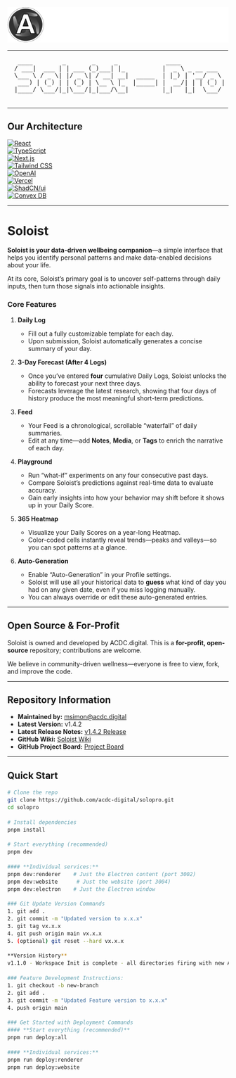 ![ACDC Logo](public/logo-ACDC.svg)

<table>
  <tr>
    <td>
      <pre>
  ____        _       _     _             ____            
 / ___|  ___ | | ___ (_)___| |_          |  _ \ _ __ ___  
 \___ \ / _ \| |/ _ \| / __| __|  _____  | |_) | '__/ _ \ 
  ___) | (_) | | (_) | \__ \ |_  |_____| |  __/| | | (_) |
 |____/ \___/|_|\___/|_|___/\__|         |_|   |_|  \___/
      </pre>
    </td>
  </tr>
</table>

## Our Architecture

[![React](https://img.shields.io/badge/React-%2320232A.svg?style=flat-round&logo=react&logoColor=%2361DAFB)](https://reactjs.org/)  
[![TypeScript](https://img.shields.io/badge/TypeScript-%233178C6.svg?style=flat-round&logo=typescript&logoColor=white)](https://www.typescriptlang.org/)  
[![Next.js](https://img.shields.io/badge/Next.js-%23000000.svg?style=flat-round&logo=nextdotjs&logoColor=white)](https://nextjs.org/)  
[![Tailwind CSS](https://img.shields.io/badge/Tailwind_CSS-%2306B6D4.svg?style=flat-round&logo=tailwindcss&logoColor=white)](https://tailwindcss.com/)  
[![OpenAI](https://img.shields.io/badge/OpenAI-%23000000.svg?style=flat-round&logo=OpenAI&logoColor=white)](https://www.openai.com/)  
[![Vercel](https://img.shields.io/badge/Vercel-%23000000.svg?style=flat-round&logo=Vercel&logoColor=white)](https://vercel.com/)  
[![ShadCN/ui](https://img.shields.io/badge/shadcn--ui-%2327272A.svg?style=flat-round&logoColor=white)](https://ui.shadcn.com/)  
[![Convex DB](https://img.shields.io/badge/Convex_DB-%23450AFF.svg?style=flat-round&logo=convex&logoColor=white)](https://convex.dev/)

---

# Soloist

**Soloist is your data-driven wellbeing companion**—a simple interface that helps you identify personal patterns and make data-enabled decisions about your life.

At its core, Soloist’s primary goal is to uncover self-patterns through daily inputs, then turn those signals into actionable insights.

### Core Features

1. **Daily Log**  
   - Fill out a fully customizable template for each day.  
   - Upon submission, Soloist automatically generates a concise summary of your day.

2. **3-Day Forecast (After 4 Logs)**  
   - Once you’ve entered **four** cumulative Daily Logs, Soloist unlocks the ability to forecast your next three days.  
   - Forecasts leverage the latest research, showing that four days of history produce the most meaningful short-term predictions.

3. **Feed**  
   - Your Feed is a chronological, scrollable “waterfall” of daily summaries.  
   - Edit at any time—add **Notes**, **Media**, or **Tags** to enrich the narrative of each day.

4. **Playground**  
   - Run “what-if” experiments on any four consecutive past days.  
   - Compare Soloist’s predictions against real-time data to evaluate accuracy.  
   - Gain early insights into how your behavior may shift before it shows up in your Daily Score.

5. **365 Heatmap**  
   - Visualize your Daily Scores on a year-long Heatmap.  
   - Color-coded cells instantly reveal trends—peaks and valleys—so you can spot patterns at a glance.

6. **Auto-Generation**  
   - Enable “Auto-Generation” in your Profile settings.  
   - Soloist will use all your historical data to **guess** what kind of day you had on any given date, even if you miss logging manually.  
   - You can always override or edit these auto-generated entries.

---

## Open Source & For-Profit

Soloist is owned and developed by ACDC.digital. This is a **for-profit, open-source** repository; contributions are welcome.

We believe in community-driven wellness—everyone is free to view, fork, and improve the code. 

---

## Repository Information

- **Maintained by:** msimon@acdc.digital  
- **Latest Version:** v1.4.2  
- **Latest Release Notes:** [v1.4.2 Release](https://github.com/acdc-digital/solopro/releases)  
- **GitHub Wiki:** [Soloist Wiki](https://github.com/acdc-digital/solopro/wiki)  
- **GitHub Project Board:** [Project Board](https://github.com/users/acdc-digital/projects/10)  

---

## Quick Start

```bash
# Clone the repo
git clone https://github.com/acdc-digital/solopro.git
cd solopro

# Install dependencies
pnpm install

# Start everything (recommended)
pnpm dev

#### **Individual services:**
pnpm dev:renderer    # Just the Electron content (port 3002)   
pnpm dev:website      # Just the website (port 3004)    
pnpm dev:electron    # Just the Electron window

### Git Update Version Commands
1. git add .
2. git commit -m "Updated version to x.x.x"
3. git tag vx.x.x
4. git push origin main vx.x.x
5. (optional) git reset --hard vx.x.x

**Version History**
v1.1.0 - Workspace Init is complete - all directories firing with new Authentication security.

### Feature Development Instructions:
1. git checkout -b new-branch
2. git add .
3. git commit -m "Updated Feature version to x.x.x"
4. push origin main

### Get Started with Deployment Commands
#### **Start everything (recommended)**
pnpm run deploy:all

#### **Individual services:**
pnpm run deploy:renderer
pnpm run deploy:website